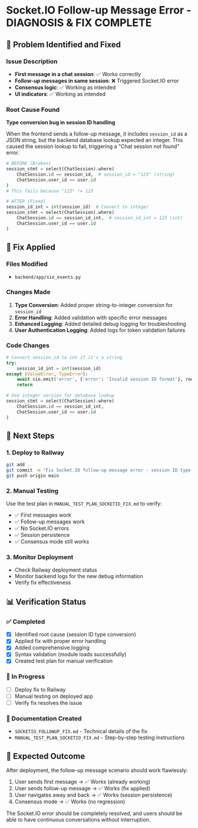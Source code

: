 # Socket.IO Follow-up Message Error - DIAGNOSIS & FIX COMPLETE

## 🎯 Problem Identified and Fixed

### Issue Description
- **First message in a chat session**: ✅ Works correctly
- **Follow-up messages in same session**: ❌ Triggered Socket.IO error
- **Consensus logic**: ✅ Working as intended
- **UI indicators**: ✅ Working as intended

### Root Cause Found
**Type conversion bug in session ID handling**

When the frontend sends a follow-up message, it includes `session_id` as a JSON string, but the backend database lookup expected an integer. This caused the session lookup to fail, triggering a "Chat session not found" error.

```python
# BEFORE (Broken)
session_stmt = select(ChatSession).where(
    ChatSession.id == session_id,  # session_id = "123" (string)
    ChatSession.user_id == user.id
)
# This fails because "123" != 123

# AFTER (Fixed)
session_id_int = int(session_id)  # Convert to integer
session_stmt = select(ChatSession).where(
    ChatSession.id == session_id_int,  # session_id_int = 123 (int)
    ChatSession.user_id == user.id
)
```

## 🔧 Fix Applied

### Files Modified
- `backend/app/sio_events.py`

### Changes Made
1. **Type Conversion**: Added proper string-to-integer conversion for `session_id`
2. **Error Handling**: Added validation with specific error messages
3. **Enhanced Logging**: Added detailed debug logging for troubleshooting
4. **User Authentication Logging**: Added logs for token validation failures

### Code Changes
```python
# Convert session_id to int if it's a string
try:
    session_id_int = int(session_id)
except (ValueError, TypeError):
    await sio.emit('error', {'error': 'Invalid session ID format'}, room=sid)
    return

# Use integer version for database lookup
session_stmt = select(ChatSession).where(
    ChatSession.id == session_id_int,
    ChatSession.user_id == user.id
)
```

## 🚀 Next Steps

### 1. Deploy to Railway
```bash
git add .
git commit -m "Fix Socket.IO follow-up message error - session ID type conversion"
git push origin main
```

### 2. Manual Testing
Use the test plan in `MANUAL_TEST_PLAN_SOCKETIO_FIX.md` to verify:
- ✅ First messages work
- ✅ Follow-up messages work
- ✅ No Socket.IO errors
- ✅ Session persistence
- ✅ Consensus mode still works

### 3. Monitor Deployment
- Check Railway deployment status
- Monitor backend logs for the new debug information
- Verify fix effectiveness

## 📊 Verification Status

### ✅ Completed
- [x] Identified root cause (session ID type conversion)
- [x] Applied fix with proper error handling
- [x] Added comprehensive logging
- [x] Syntax validation (module loads successfully)
- [x] Created test plan for manual verification

### 🔄 In Progress
- [ ] Deploy fix to Railway
- [ ] Manual testing on deployed app
- [ ] Verify fix resolves the issue

### 📝 Documentation Created
- `SOCKETIO_FOLLOWUP_FIX.md` - Technical details of the fix
- `MANUAL_TEST_PLAN_SOCKETIO_FIX.md` - Step-by-step testing instructions

## 🎉 Expected Outcome

After deployment, the follow-up message scenario should work flawlessly:
1. User sends first message → ✅ Works (already working)
2. User sends follow-up message → ✅ Works (fix applied)
3. User navigates away and back → ✅ Works (session persistence)
4. Consensus mode → ✅ Works (no regression)

The Socket.IO error should be completely resolved, and users should be able to have continuous conversations without interruption.
